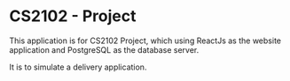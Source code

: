 # CS2102 - Project

This application is for CS2102 Project, which using ReactJs as the website application and PostgreSQL as the database server.

It is to simulate a delivery application.
